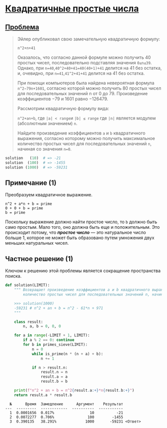 # [Квадратичные простые числа](TODO)

## [Проблема](https://euler.jakumo.org/problems/view/27.html)

> Эйлер опубликовал свою замечательную квадратичную формулу:
> 
> `n^2+n+41`
> 
> Оказалось, что согласно данной формуле можно получить 40 простых чисел, последовательно подставляя значения `0≤n≤39`.
>  Однако, при `n=40`,`40^2+40+41=40(40+1)+41` делится на 41 без остатка, и, очевидно, при `n=41`,`41^2+41+41` делится на 41 без остатка.
> 
> При помощи компьютеров была найдена невероятная формула `n^2−79n+1601`, согласно которой можно получить 80 простых чисел для последовательных значений n от 0 до 79. 
> Произведение коэффициентов −79 и 1601 равно −126479.
> 
> Рассмотрим квадратичную формулу вида:
> 
> `n^2+an+b`, где `|a| < range`и `|b| ≤ range` где `|n|` является модулем (абсолютным значением) `n`.
> 
> Найдите произведение коэффициентов `a` и `b` квадратичного выражения, согласно которому можно получить максимальное количество простых чисел для последовательных значений `n`, начиная со значения `n=0`.


``` python
solution   (10)  # => -21
solution  (100)  # => -1455
solution (1000)  # => -59231
```

## Примечание (1)

Преобразуем квадратичное выражение.
```code
n^2 + a*n + b = prime
0 + 0 + b = prime
b = prime
```
Поскольку выражение должно найти простое число, то `b` должно быть само простым.
 Мало того, оно должна быть еще и положительным. 
 Это происходит потому, что ***простое число*** — это натуральное число больше 1, которое не может быть образовано путем умножения двух меньших натуральных чисел.


## Частное решение (1)

Ключом к решению этой проблемы является сокращение пространства поиска.


```python
def solution(LIMIT):
    """ Возвращает произведение коэффициентов a и b квадратичного выражения, согласно которому можно получить максимальное
        количество простых чисел для последовательных значений n, начиная с значения n=0.

    >>> solution(1000)
    -59231 # n^2 + an + b = n^2 - 61*n + 971
    """

    class result:
        n, a, b = 0, 0, 0

    for a in range(-LIMIT + 1, LIMIT):
        if a % 2 == 0: continue
        for b in primes_sieve(LIMIT):
            n = 0
            while is_prime(n * (n + a) + b):
                n += 1

            if n > result.n:
                result.n = n
                result.a = a
                result.b = b

    print(f"n^2 + an + b = n^2{result.a:+}*n{result.b:+}")
    return result.a * result.b
```
```text
  №      Время  Замедление      Аргумент    Результат
---  ---------  ------------  ----------  -----------
  1  0.0001656  0.017%                10          -21
  2  0.0072277  0.706%               100        -1455
  3  0.390135   38.291%             1000       -59231 <Ответ>
```
